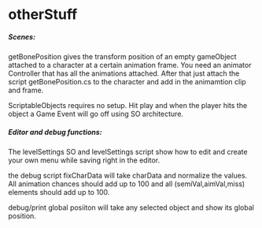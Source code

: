 # otherStuff

##### Scenes: 

getBonePosition gives the transform position of an empty gameObject attached to a character at a certain animation frame.
You need an animator Controller that has all the animations attached. 
After that just attach the script getBonePosition.cs to the character and add in the animamtion clip and frame.

ScriptableObjects requires no setup. Hit play and when the player hits the object a Game Event will go off using SO architecture.

##### Editor and debug functions:

The levelSettings SO and levelSettings script show how to edit and create your own menu while saving right in the editor.

the debug script fixCharData will take charData and normalize the values. All animation chances should add up to 100 and all 
(semiVal,aimVal,miss) elements should add up to 100.

debug/print global posiiton will take any selected object and show its global position.
